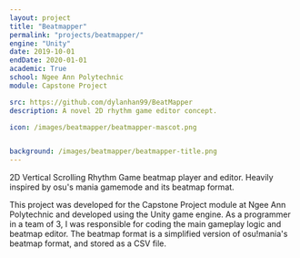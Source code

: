 ```yaml
---
layout: project
title: "Beatmapper"
permalink: "projects/beatmapper/"
engine: "Unity"
date: 2019-10-01
endDate: 2020-01-01
academic: True
school: Ngee Ann Polytechnic
module: Capstone Project

src: https://github.com/dylanhan99/BeatMapper
description: A novel 2D rhythm game editor concept.

icon: /images/beatmapper/beatmapper-mascot.png


background: /images/beatmapper/beatmapper-title.png
---
```


2D Vertical Scrolling Rhythm Game beatmap player and editor.
Heavily inspired by osu's mania gamemode and its beatmap format.

This project was developed for the Capstone Project module at Ngee Ann Polytechnic and developed using the Unity game engine.
As a programmer in a team of 3, I was responsible for coding the main gameplay logic and beatmap editor.
The beatmap format is a simplified version of osu!mania's beatmap format, and stored as a CSV file.